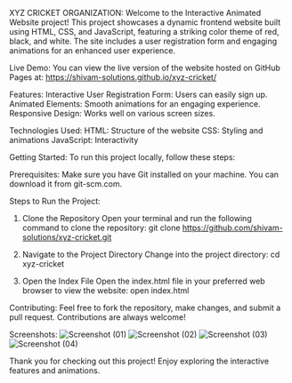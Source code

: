 XYZ CRICKET ORGANIZATION:
Welcome to the Interactive Animated Website project! This project showcases a dynamic frontend website built using HTML, CSS, and JavaScript, featuring a striking color theme of red, black, and white. The site includes a user registration form and engaging animations for an enhanced user experience.

Live Demo:
You can view the live version of the website hosted on GitHub Pages at:
https://shivam-solutions.github.io/xyz-cricket/

Features:
Interactive User Registration Form: Users can easily sign up.
Animated Elements: Smooth animations for an engaging experience.
Responsive Design: Works well on various screen sizes.

Technologies Used:
HTML: Structure of the website
CSS: Styling and animations
JavaScript: Interactivity

Getting Started:
To run this project locally, follow these steps:

Prerequisites:
Make sure you have Git installed on your machine. You can download it from git-scm.com.

Steps to Run the Project:

1. Clone the Repository
Open your terminal and run the following command to clone the repository:
git clone https://github.com/shivam-solutions/xyz-cricket.git

2. Navigate to the Project Directory
Change into the project directory:
cd xyz-cricket

3. Open the Index File
Open the index.html file in your preferred web browser to view the website:
open index.html

Contributing:
Feel free to fork the repository, make changes, and submit a pull request. Contributions are always welcome!

Screenshots:
![Screenshot (01)](https://github.com/user-attachments/assets/1fc3f130-0e13-46f3-8774-cbbe7065e6e6)
![Screenshot (02)](https://github.com/user-attachments/assets/9a074b5f-db23-4476-b882-9db10ce651dd)
![Screenshot (03)](https://github.com/user-attachments/assets/4dd5eb98-0a8d-46d2-9fbb-5b7fb044047c)
![Screenshot (04)](https://github.com/user-attachments/assets/b2135403-f553-48d9-b639-d426242fe3fb)

Thank you for checking out this project! Enjoy exploring the interactive features and animations.





